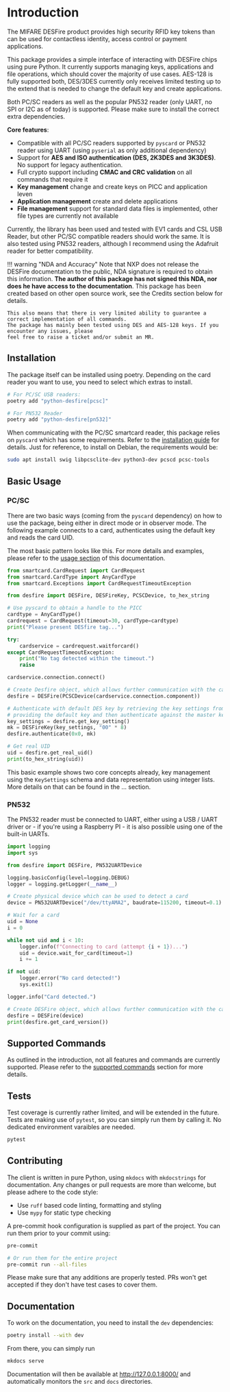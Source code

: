 # Introduction

The MIFARE DESFire product provides high security RFID key tokens than can be used for contactless identity, access control or payment applications.

This package provides a simple interface of interacting with DESFire chips using pure Python.
It currently supports managing keys, applications and file operations, which should cover the majority of use cases.
AES-128 is fully supported both, DES/3DES currently only receives limited testing up to the extend that is needed to change the default key and create applications.

Both PC/SC readers as well as the popular PN532 reader (only UART, no SPI or I2C as of today) is supported.
Please make sure to install the correct extra dependencies.

**Core features**:

- Compatible with all PC/SC readers supported by `pyscard` or PN532 reader using UART (using `pyserial` as only additional dependency)
- Support for **AES and ISO authentication (DES, 2K3DES and 3K3DES)**. No support for legacy authentication.
- Full crypto support including **CMAC and CRC validation** on all commands that require it
- **Key management** change and create keys on PICC and application leven
- **Application management** create and delete applications
- **File management** support for standard data files is implemented, other file types are currently not available

Currently, the library has been used and tested with EV1 cards and CSL USB Reader, but other PC/SC compatible readers should work the same.
It is also tested using PN532 readers, although I recommend using the Adafruit reader for better compatibility.

!!! warning "NDA and Accuracy"
    Note that NXP does not release the DESFire documentation to the public, NDA signature is required to obtain this information.
    **The author of this package has not signed this NDA, nor does he have access to the documentation**.
    This package has been created based on other open source work, see the Credits section below for details.

    This also means that there is very limited ability to guarantee a correct implementation of all commands.
    The package has mainly been tested using DES and AES-128 keys. If you encounter any issues, please
    feel free to raise a ticket and/or submit an MR.

## Installation

The package itself can be installed using poetry. Depending on the card reader you want to use, you need to select
which extras to install.

```bash
# For PC/SC USB readers:
poetry add "python-desfire[pcsc]"

# For PN532 Reader
poetry add "python-desfire[pn532]"
```

When communicating with the PC/SC smartcard reader, this package relies on `pyscard` which has some requirements.
Refer to the [installation guide](https://github.com/LudovicRousseau/pyscard/blob/master/INSTALL.md) for details.
Just for reference, to install on Debian, the requirements would be:

```bash
sudo apt install swig libpcsclite-dev python3-dev pcscd pcsc-tools
```

## Basic Usage

### PC/SC

There are two basic ways (coming from the `pyscard` dependency) on how to use the package, being either in direct
mode or in observer mode. The following example connects to a card, authenticates using the default key and reads
the card UID.

The most basic pattern looks like this. For more details and examples, please refer to the [usage section](usage.md)
of this documentation.

```python
from smartcard.CardRequest import CardRequest
from smartcard.CardType import AnyCardType
from smartcard.Exceptions import CardRequestTimeoutException

from desfire import DESFire, DESFireKey, PCSCDevice, to_hex_string

# Use pyscard to obtain a handle to the PICC
cardtype = AnyCardType()
cardrequest = CardRequest(timeout=30, cardType=cardtype)
print("Please present DESfire tag...")

try:
    cardservice = cardrequest.waitforcard()
except CardRequestTimeoutException:
    print("No tag detected within the timeout.")
    raise

cardservice.connection.connect()

# Create Desfire object, which allows further communication with the card
desfire = DESFire(PCSCDevice(cardservice.connection.component))

# Authenticate with default DES key by retrieving the key settings from the card,
# providing the default key and then authenticate against the master key 0x0
key_settings = desfire.get_key_setting()
mk = DESFireKey(key_settings, "00" * 8)
desfire.authenticate(0x0, mk)

# Get real UID
uid = desfire.get_real_uid()
print(to_hex_string(uid))
```

This basic example shows two core concepts already, key management using the `KeySettings` schema and data
representation using integer lists. More details on that can be found in the ... section.

### PN532

The PN532 reader must be connected to UART, either using a USB / UART driver or - if you're using a Raspberry PI - it is also possible using
one of the built-in UARTs.

```python
import logging
import sys

from desfire import DESFire, PN532UARTDevice

logging.basicConfig(level=logging.DEBUG)
logger = logging.getLogger(__name__)

# Create physical device which can be used to detect a card
device = PN532UARTDevice("/dev/ttyAMA2", baudrate=115200, timeout=0.1)

# Wait for a card
uid = None
i = 0

while not uid and i < 10:
    logger.info(f"Connecting to card (attempt {i + 1})...")
    uid = device.wait_for_card(timeout=1)
    i += 1

if not uid:
    logger.error("No card detected!")
    sys.exit(1)

logger.info("Card detected.")

# Create DESFire object, which allows further communication with the card
desfire = DESFire(device)
print(desfire.get_card_version())
```

## Supported Commands

As outlined in the introduction, not all features and commands are currently supported.
Please refer to the [supported commands](supported-commands.md) section for more details.

## Tests

Test coverage is currently rather limited, and will be extended in the future.
Tests are making use of `pytest`, so you can simply run them by calling it. No dedicated environment varaibles are needed.

```bash
pytest
```

## Contributing

The client is written in pure Python, using `mkdocs` with `mkdocstrings` for documentation. Any changes or
pull requests are more than welcome, but please adhere to the code style:

- Use `ruff` based code linting, formatting and styling
- Use `mypy` for static type checking

A pre-commit hook configuration is supplied as part of the project. You can run them prior to your commit using:

```bash
pre-commit

# Or run them for the entire project
pre-commit run --all-files
```

Please make sure that any additions are properly tested. PRs won't get accepted if they don't have test cases to
cover them.

## Documentation

To work on the documentation, you need to install the `dev` dependencies:

```bash
poetry install --with dev
```

From there, you can simply run

```bash
mkdocs serve
```

Documentation will then be available at http://127.0.0.1:8000/ and automatically monitors the `src` and `docs` directories.

